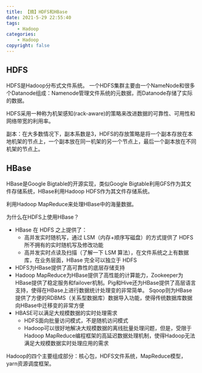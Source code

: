 ```yaml
---
title: 【摘】HDFS和HBase
date: 2021-5-29 22:55:40
tags:
    - Hadoop
categories:
    - Hadoop
copyright: false
---
```




## HDFS

HDFS是Hadoop分布式文件系统。
一个HDFS集群主要由一个NameNode和很多个Datanode组成：Namenode管理文件系统的元数据，而Datanode存储了实际的数据。
<!-- more -->
HDFS采用一种称为机架感知(rack-aware)的策略来改进数据的可靠性、可用性和网络带宽的利用率。

副本：在大多数情况下，副本系数是3，HDFS的存放策略是将一个副本存放在本地机架的节点上，一个副本放在同一机架的另一个节点上，最后一个副本放在不同机架的节点上。



## HBase

HBase是Google Bigtable的开源实现，类似Google Bigtable利用GFS作为其文件存储系统，HBase利用Hadoop HDFS作为其文件存储系统。

利用Hadoop MapReduce来处理HBase中的海量数据。




为什么在HDFS上使用HBase？
- HBase 在 HDFS 之上提供了：
  - 高并发实时随机写，通过 LSM（内存+顺序写磁盘）的方式提供了 HDFS 所不拥有的实时随机写及修改功能
  - 高并发实时点读及扫描（了解一下 LSM 算法），在文件系统之上有数据库，在业务层面，HBase 完全可以独立于 HDFS
- HDFS为HBase提供了高可靠性的底层存储支持
- Hadoop MapReduce为HBase提供了高性能的计算能力，Zookeeper为HBase提供了稳定服务和failover机制。Pig和Hive还为HBase提供了高层语言支持，使得在HBase上进行数据统计处理变的非常简单。 Sqoop则为HBase提供了方便的RDBMS（关系型数据库）数据导入功能，使得传统数据库数据向HBase中迁移变的非常方便
- HBASE可以满足大规模数据的实时处理需求
	- HDFS面向批量访问模式，不是随机访问模式
	- Hadoop可以很好地解决大规模数据的离线批量处理问题，但是，受限于Hadoop MapReduce编程框架的高延迟数据处理机制，使得Hadoop无法满足大规模数据实时处理应用的需求

Hadoop的四个主要组成部分：核心包，HDFS文件系统，MapReduce模型，yarn资源调度框架。

